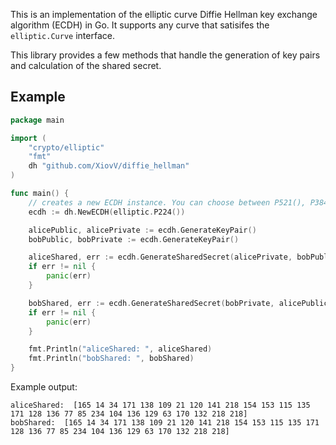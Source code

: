 This is an implementation of the elliptic curve Diffie Hellman key exchange algorithm (ECDH) in Go.
It supports any curve that satisifes the `elliptic.Curve` interface.

This library provides a few methods that handle the generation of key pairs and calculation of the shared secret.

## Example
```go
package main

import (
	"crypto/elliptic"
	"fmt"
	dh "github.com/XiovV/diffie_hellman"
)

func main() {
	// creates a new ECDH instance. You can choose between P521(), P384(), P256() and P224()
	ecdh := dh.NewECDH(elliptic.P224())

	alicePublic, alicePrivate := ecdh.GenerateKeyPair()
	bobPublic, bobPrivate := ecdh.GenerateKeyPair()

	aliceShared, err := ecdh.GenerateSharedSecret(alicePrivate, bobPublic)
	if err != nil {
		panic(err)
	}

	bobShared, err := ecdh.GenerateSharedSecret(bobPrivate, alicePublic)
	if err != nil {
		panic(err)
	}

	fmt.Println("aliceShared: ", aliceShared)
	fmt.Println("bobShared: ", bobShared)
}
```

Example output: 
```shell script
aliceShared:  [165 14 34 171 138 109 21 120 141 218 154 153 115 135 171 128 136 77 85 234 104 136 129 63 170 132 218 218]
bobShared:  [165 14 34 171 138 109 21 120 141 218 154 153 115 135 171 128 136 77 85 234 104 136 129 63 170 132 218 218]
```